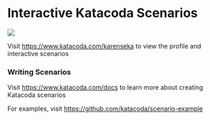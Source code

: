 # Interactive Katacoda Scenarios

[![](http://shields.katacoda.com/katacoda/karenseka/count.svg)](https://www.katacoda.com/karenseka "Get your profile on Katacoda.com")

Visit https://www.katacoda.com/karenseka to view the profile and interactive scenarios

### Writing Scenarios
Visit https://www.katacoda.com/docs to learn more about creating Katacoda scenarios

For examples, visit https://github.com/katacoda/scenario-example
